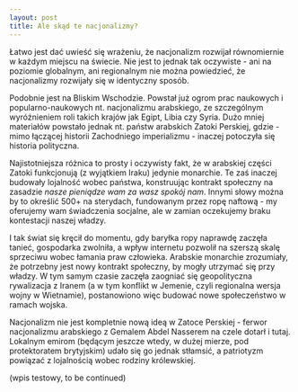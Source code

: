 ```yaml
---
layout: post
title: Ale skąd te nacjonalizmy?
---
```


Łatwo jest dać uwieść się wrażeniu, że nacjonalizm rozwijał równomiernie w każdym miejscu na świecie. Nie jest to jednak tak oczywiste - ani na poziomie globalnym, ani regionalnym nie można powiedzieć, że nacjonalizmy rozwijały się w identyczny sposób. 

Podobnie jest na Bliskim Wschodzie. Powstał już ogrom prac naukowych i popularno-naukowych nt. nacjonalizmu arabskiego, ze szczególnym wyróżnieniem roli takich krajów jak Egipt, Libia czy Syria. Dużo mniej materiałów powstało jednak nt. państw arabskich Zatoki Perskiej, gdzie - mimo łączącej historii Zachodniego imperializmu - inaczej potoczyła się historia polityczna. 

Najistotniejsza różnica to prosty i oczywisty fakt, że w arabskiej części Zatoki funkcjonują (z wyjątkiem Iraku) jedynie monarchie. Te zaś inaczej budowały lojalność wobec państwa, konstruując kontrakt społeczny na zasadzie _nasze pieniądze wam za wasz spokój nam_. Innymi słowy można by to określić 500+ na sterydach, fundowanym przez ropę naftową - my oferujemy wam świadczenia socjalne, ale w zamian oczekujemy braku kontestacji naszej władzy. 

I tak świat się kręcił do momentu, gdy baryłka ropy naprawdę zaczęła tanieć, gospodarka zwolniła, a wpływ internetu pozwolił na szerszą skalę sprzeciwu wobec łamania praw człowieka. Arabskie monarchie zrozumiały, że potrzebny jest nowy kontrakt społeczny, by mogły utrzymać się przy władzy. W tym samym czasie zaczęła zaogniać się geopolityczna rywalizacja z Iranem (a w tym konflikt w Jemenie, czyli regionalna wersja wojny w Wietnamie), postanowiono więc budować nowe społeczeństwo w ramach wojska. 

Nacjonalizm nie jest kompletnie nową ideą w Zatoce Perskiej - ferwor nacjonalizmu arabskiego z Gemalem Abdel Nasserem na czele dotarł i tutaj. Lokalnym emirom (będącym jeszcze wtedy, w dużej mierze, pod protektoratem brytyjskim) udało się go jednak stłamsić, a patriotyzm powiązać z lojalnością wobec rodziny królewskiej. 

(wpis testowy, to be continued)
